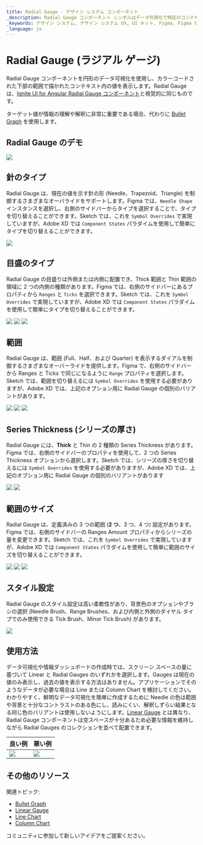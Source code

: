 ```yaml
---
title: Radial Gauge - デザイン システム コンポーネント
_description: Radial Gauge コンポーネント シンボルはデータ可視化で特定のコンテキストの値を表示します。
_keywords: デザイン システム, デザイン システム UX, UI キット, Figma, Figma to Angular, Figma からコードをエクスポート, Figma to HTML, Figma UI キット, Sketch, Ignite UI for Angular, Sketch to Angular, Angular, Angular デザイン システム, Sketch からコードをエクスポート, Angular 用のデザイン キット, Sketch HTML, Sketch to HTML, Sketch UI キット, Adobe XD, Adobe XD to Angular, Adobe XD からコードをエクスポート, Adobe XD to HTML, Adobe XD UI キット
_language: ja
---
```


# Radial Gauge (ラジアル ゲージ)

Radial Gauge コンポーネントを円形のデータ可視化を使用し、カラーコードされた下部の範囲で描かれたコンテキスト内の値を表示します。Radial Gauge は、[Ignite UI for Angular Radial Gauge コンポーネント](https://jp.infragistics.com/products/ignite-ui-angular/angular/components/radial-gauge.html)と視覚的に同じものです。

ターゲット値が情報の理解や解釈に非常に重要である場合、代わりに [Bullet Graph](bullet-graph.md) を使用します。

## Radial Gauge のデモ

<img class="responsive-img" src="../images/radial_gauge_three_ranges.png" srcset="../images/radial_gauge_three_ranges@2x.png 2x" />

## 針のタイプ

Radial Gauge は、現在の値を示す針の形 (Needle、Trapezoid、Triangle) を制御するさまざまなオーバライドをサポートします。Figma では、`Needle Shape` インスタンスを選択し、右側のサイドバーからタイプを選択することで、タイプを切り替えることができます。Sketch では、これを `Symbol Overrides` で実現していますが、Adobe XD では `Component States` パラダイムを使用して簡単にタイプを切り替えることができます。

<img class="responsive-img" src="../images/radial_gauge_three_ranges.png" srcset="../images/radial_gauge_needle@2x.png 2x" />

## 目盛のタイプ

Radial Gauge の目盛りは外側または内側に配置でき、Thick 範囲と Thin 範囲の領域に 2 つの内側の種類があります。Figma では、右側のサイドバーにあるプロパティから `Ranges` と `Ticks` を選択できます。Sketch では、これを `Symbol Overrides` で実現していますが、Adobe XD では `Component States` パラダイムを使用して簡単にタイプを切り替えることができます。

<img class="responsive-img" src="../images/radial_gauge_inside.png" srcset="../images/radial_gauge_inside@2x.png 2x" />
<img class="responsive-img" src="../images/radial_gauge_outside.png" srcset="../images/radial_gauge_outside@2x.png 2x" />
<img class="responsive-img" src="../images/radial_gauge_inside-2.png" srcset="../images/radial_gauge_inside-2@2x.png 2x" />

## 範囲

Radial Gauge は、範囲 (Full、Half、および Quarter) を表示するダイアルを制御するさまざまなオーバーライドを提供します。Figma で、右側のサイドバーから Ranges と Ticks で同じになるように `Range` プロパティを選択します。Sketch では、範囲を切り替えるには `Symbol Overrides` を使用する必要がありますが、Adobe XD では、上記のオプション用に Radial Gauge の個別のバリアントがあります。

<img class="responsive-img" src="../images/radial_gauge_three_ranges.png" srcset="../images/radial_gauge_three_ranges@2x.png 2x" />
<img class="responsive-img" src="../images/radial_gauge_half.png" srcset="../images/radial_gauge_half@2x.png 2x" />
<img class="responsive-img" src="../images/radial_gauge_quarter.png" srcset="../images/radial_gauge_quarter@2x.png 2x" />

## Series Thickness (シリーズの厚さ)

Radial Gauge には、**Thick** と Thin の 2 種類の Series Thickness があります。Figma では、右側のサイドバーのプロパティを使用して、2 つの Series Thickness オプションから選択します。Sketch では、シリーズの厚さを切り替えるには `Symbol Overrides` を使用する必要がありますが、Adobe XD では、上記のオプション用に Radial Gauge の個別のバリアントがあります

<img class="responsive-img" src="../images/radial_gauge_three_ranges.png" srcset="../images/radial_gauge_three_ranges@2x.png 2x" />
<img class="responsive-img" src="../images/radial_gauge_full-thin.png" srcset="../images/radial_gauge_full-thin@2x.png 2x" />

## 範囲のサイズ

Radial Gauge は、定義済みの 3 つの範囲 (**2 つ**、3 つ、4 つ) 設定があります。Figma では、右側のサイドバーの Ranges Amount プロパティからシリーズの量を変更できます。Sketch では、これを `Symbol Overrides` で実現していますが、Adobe XD では `Component States` パラダイムを使用して簡単に範囲のサイズを切り替えることができます。

<img class="responsive-img" src="../images/radial_gauge_two_ranges.png" srcset="../images/radial_gauge_two_ranges@2x.png 2x" />
<img class="responsive-img" src="../images/radial_gauge_three_ranges.png" srcset="../images/radial_gauge_three_ranges@2x.png 2x" />
<img class="responsive-img" src="../images/radial_gauge_four_ranges.png" srcset="../images/radial_gauge_four_ranges@2x.png 2x" />

## スタイル設定

Radial Gauge のスタイル設定は高い柔軟性があり、背景色のオプションやブラシの選択 (Needle Brush、Range Brushes、および内側と外側のダイヤル タイプでのみ使用できる Tick Brush、Minor Tick Brush) があります。

<img class="responsive-img" src="../images/radial_gauge_styling.png" srcset="../images/radial_gauge_styling@2x.png 2x" />

## 使用方法

データ可視化や情報ダッシュボードの作成時では、スクリーン スペースの量に基づいて Linear と Radial Gauges のいずれかを選択します。Gauges は現在の値のみ表示し、過去の値を表示する方法はありません。アプリケーションでそのようなデータが必要な場合は Line または Column Chart を検討してください。
わかりやすく、鮮明なデータ可視化を簡単に作成するために Needle の色は範囲や背景と十分なコントラストのある色にし、読みにくい、解釈しずらい結果となる同じ色のバリアントは使用しないようにします。[Linear Gauge](linear-gauge.md) とは異なり、Radial Gauge コンポーネントは空スペースが十分あるため必要な情報を維持しながら Radial Gauges のコレクションを並べて配置できます。

| 良い例                                                                                 | 悪い例                                                                                  |
| ---------------------------------------------------------------------------------- | -------------------------------------------------------------------------------------- |
| <img class="responsive-img" src="../images/radial_gauge_do.png" srcset="../images/radial_gauge_do@2x.png 2x" /> | <img class="responsive-img" src="../images/radial_gauge_dont.png" srcset="../images/radial_gauge_dont@2x.png 2x" /> |

## その他のリソース

関連トピック:

- [Bullet Graph](bullet-graph.md)
- [Linear Gauge](linear-gauge.md)
- [Line Chart](line-chart.md)
- [Column Chart](column-chart.md)

コミュニティに参加して新しいアイデアをご提案ください。
